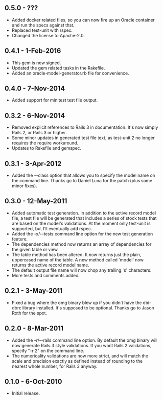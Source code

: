 ## 0.5.0 - ???
* Added docker related files, so you can now fire up an Oracle container and
  run the specs against that.
* Replaced test-unit with rspec.
* Changed the license to Apache-2.0.

## 0.4.1 - 1-Feb-2016
* This gem is now signed.
* Updated the gem related tasks in the Rakefile.
* Added an oracle-model-generator.rb file for convenience.

## 0.4.0 - 7-Nov-2014
* Added support for minitest test file output.

## 0.3.2 - 6-Nov-2014
* Removed explicit references to Rails 3 in documentation. It's now simply
  Rails 2, or Rails 3 or higher.
* Some minor updates in generated test file text, as test-unit 2 no longer
  requires the require workaround.
* Updates to Rakefile and gemspec.

## 0.3.1 - 3-Apr-2012
* Added the --class option that allows you to specify the model name on the
  command line. Thanks go to Daniel Luna for the patch (plus some minor fixes).

## 0.3.0 - 12-May-2011
* Added automatic test generation. In addition to the active record model file,
  a test file will be generated that includes a series of stock tests that
  are based on the model's validations. At the moment only test-unit is
  supported, but I'll eventually add rspec.
* Added the -x/--tests command line option for the new test generation feature.
* The dependencies method now returns an array of dependencies for the given
  table or view.
* The table method has been altered. It now returns just the plain, uppercased
  name of the table. A new method called 'model' now returns the active record
  model name.
* The default output file name will now chop any trailing 's' characters.
* More tests and comments added.

## 0.2.1 - 3-May-2011
* Fixed a bug where the omg binary blew up if you didn't have the dbi-dbrc
  library installed. It's supposed to be optional. Thanks go to Jason Roth
  for the spot.

## 0.2.0 - 8-Mar-2011
* Added the -r/--rails command line option. By default the omg binary will
  now generate Rails 3 style validations. If you want Rails 2 validations,
  specify "-r 2" on the command line.
* The numericality validations are now more strict, and will match the
  scale and precision exactly as defined instead of rounding to the nearest
  whole number, for Rails 3 anyway.

## 0.1.0 - 6-Oct-2010
* Initial release.
